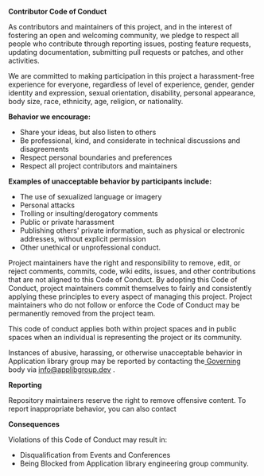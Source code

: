 ﻿
**Contributor Code of Conduct**

As contributors and maintainers of this project, and in the interest of fostering an open and welcoming community, we pledge to respect all people who contribute through reporting issues, posting feature requests, updating documentation, submitting pull requests or patches, and other activities. 

We are committed to making participation in this project a harassment-free experience for everyone, regardless of level of experience, gender, gender identity and expression, sexual orientation, disability, personal appearance, body size, race, ethnicity, age, religion, or nationality. 

**Behavior we encourage:** 

- Share your ideas, but also listen to others 
- Be professional, kind, and considerate in technical discussions and disagreements 
- Respect personal boundaries and preferences 
- Respect all project contributors and maintainers 

**Examples of unacceptable behavior by participants include:** 

- The use of sexualized language or imagery 
- Personal attacks 
- Trolling or insulting/derogatory comments 
- Public or private harassment 
- Publishing others' private information, such as physical or electronic addresses, without explicit permission 
- Other unethical or unprofessional conduct. 

Project maintainers have the right and responsibility to remove, edit, or reject comments, commits, code, wiki edits, issues, and other contributions that are not aligned to this Code of Conduct. By adopting this Code of Conduct, project maintainers commit themselves to fairly and consistently applying these principles to every aspect of managing this project. Project maintainers who do not follow or enforce the Code of Conduct may be permanently removed from the project team. 

This code of conduct applies both within project spaces and in public spaces when an individual is representing the project or its community. 

Instances of abusive, harassing, or otherwise unacceptable behavior in Application library group may be reported by contacting the[ Governing ](mailto:Code%20of%20Conduct%20Committee)body via info@applibgroup.dev .  

**Reporting** 

Repository maintainers reserve the right to remove offensive content. To report inappropriate behavior, you can also contact  

**Consequences** 

Violations of this Code of Conduct may result in: 

- Disqualification from Events and Conferences 
- Being Blocked from Application library engineering group community. 
